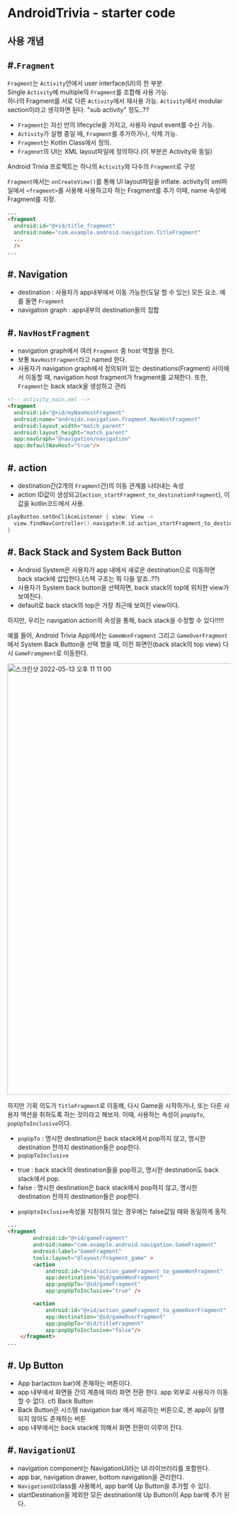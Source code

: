 AndroidTrivia - starter code
============================

사용 개념
-------
#.`Fragment`
-----------

`Fragment`는 `Activity`안에서 user interface(UI)의 한 부분.  
Single `Activity`에 multiple의 `Fragment`를 조합해 사용 가능.  
하나의 Fragment를 서로 다른 `Activity`에서 재사용 가능.
`Activity`에서 modular section이라고 생각하면 된다. "sub activity" 정도..??

- `Fragment`는 자신 만의 lifecycle을 가지고, 사용자 input event를 수신 가능.
- `Activity`가 실행 중일 때, `Fragment`를 추가하거나, 삭제 가능.
- `Fragment`는 Kotlin Class에서 정의.
- `Fragmnet`의 UI는 XML layout파일에 정의하다.(이 부분은 Activity와 동일)


Android Trivia 프로젝트는 하나의 `Activity`와 다수의 `Fragment`로 구성

`Fragment`에서는 `onCreateView()`를 통해 UI layout파일을 inflate.
activity의 xml파일에서 `<fragment>`를 사용해 사용하고자 하는 Fragment를 추가
이때, name 속성에 Fragment를 지정.
```html
...
<fragment
  android:id="@+id/title_fragment"
  android:name="com.example.android.navigation.TitleFragment"
  ...
  />
...
```

#. Navigation
-------------
* destination : 사용자가 app내부에서 이동 가능한(도달 할 수 있는) 모든 요소. 예를 들면 `Fragment`
* navigation graph : app내부의 destination들의 집합


#. `NavHostFragment`
--------------------
* navigation graph에서 여러 `Fragment` 중 host 역할을 한다.
* 보통 `NavHostFragment`라고 named 한다.
* 사용자가 navigation graph에서 정의되어 있는 destinations(Fragment) 사이에서 이동할 때,  navigation host fragment가 fragment를 교체한다.  또한, `Fragment`는 back stack을 생성하고 관리
```html
<!-- activity_main.xml -->
<fragment
  android:id="@+id/myNavHostFragment"
  android:name="androidx.navigation.fragment.NavHostFragment"
  android:layout_width="match_parent"
  android:layout_height="match_parent"
  app:navGraph="@navigation/navigation"
  app:defaultNavHost="true"/>
```

#. action
---------
- destination간(2개의 `Fragment`간)의 이동 관계를 나타내는 속성
- action ID값이 생성되고(`action_startFragment_to_destinationFragment`), 이 값을 kotlin코드에서 사용.
```kotlin
playButton.setOnClikceListener { view: View ->
  view.findNavController().navigate(R.id.action_startFragment_to_destinationFragment)
}
```

#. Back Stack and System Back Button
------------------------------------
* Android System은 사용자가 app 내에서 새로운 destination으로 이동하면 back stack에 삽입한다.(스택 구조는 뭐 다들 알죠..??)
* 사용자가 System back button을 선택하면, back stack의 top에 위치한 view가 보여진다.
* default로 back stack의 top은 가장 최근에 보여진 view이다.

하지만, 우리는 navigation action의 속성을 통해, back stack을 수정할 수 있다!!!!!

예를 들어, Android Trivia App에서는 `GameWonFragment` 그리고 `GameOverFragment`에서 System Back Button을 선택 했을 때, 이전 화면인(back stack의 top view) 다시 `GameFramgment`로 이동한다.

<img width="974" alt="스크린샷 2022-05-13 오후 11 11 00" src="https://user-images.githubusercontent.com/37657541/168302261-43cb0f24-e755-48ef-acc0-3e31a021eafd.png">

하지만 기획 의도가 `TitleFragment`로 이동해, 다시 Game을 시작하거나, 또는 다른 사용자 액션을 취하도록 하는 것이라고 해보자.
이때, 사용하는 속성이 `popUpTo`, `popUpToInclusive`이다.

* `popUpTo` : 명시한 destination은 back stack에서 pop하지 않고, 명시한 destination 전까지 destination들은 pop한다. 
* `popUpToInclusive` 
- true : back stack의 destination들을 pop하고, 명시한 destination도 back stack에서 pop.
- false : 명시한 destination은 back stack에서 pop하지 않고, 명시한 destination 전까지 destination들은 pop한다.
* `popUptoInclusive`속성을 지정하지 않는 경우에는 false값일 때와 동일하게 동작.
```html
...
<fragment
        android:id="@+id/gameFragment"
        android:name="com.example.android.navigation.GameFragment"
        android:label="GameFragment"
        tools:layout="@layout/fragment_game" >
        <action
            android:id="@+id/action_gameFragment_to_gameWonFragment"
            app:destination="@id/gameWonFragment"
            app:popUpTo="@id/gameFragment"
            app:popUpToInclusive="true" />

        <action
            android:id="@+id/action_gameFragment_to_gameOverFragment"
            app:destination="@id/gameOverFragment"
            app:popUpTo="@id/titleFragment"
            app:popUpToInclusive="false"/>
    </fragment>
...
```

#. Up Button
------------
- App bar(action bar)에 존재하는 버튼이다. 
- app 내부에서 화면들 간의 계층에 따라 화면 전환 한다. app 외부로 사용자가 이동 할 수 없다.  cf) Back Button
- Back Button은 시스템 navigation bar 에서 제공하는 버튼으로, 본 app이 실행 되지 않아도 존재하는 버튼
- app 내부에서는 back stack에 의해서 화면 전환이 이루어 진다.

#. `NavigationUI`
-------------------
- navigation component는 NavigationUI라는 UI 라이브러리를 포함한다.
- app bar, navigation drawer, bottom navigation을 관리한다.
- `NavigationUI`class를 사용해서, app bar에 Up Button을 추가할 수 있다.
- startDestination을 제외한 모든 destination에 Up Button이 App bar에 추가 된다.

